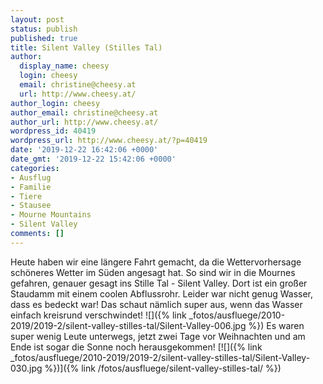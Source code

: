 ```yaml
---
layout: post
status: publish
published: true
title: Silent Valley (Stilles Tal)
author:
  display_name: cheesy
  login: cheesy
  email: christine@cheesy.at
  url: http://www.cheesy.at/
author_login: cheesy
author_email: christine@cheesy.at
author_url: http://www.cheesy.at/
wordpress_id: 40419
wordpress_url: http://www.cheesy.at/?p=40419
date: '2019-12-22 16:42:06 +0000'
date_gmt: '2019-12-22 15:42:06 +0000'
categories:
- Ausflug
- Familie
- Tiere
- Stausee
- Mourne Mountains
- Silent Valley
comments: []
---
```

Heute haben wir eine längere Fahrt gemacht, da die Wettervorhersage schöneres Wetter im Süden angesagt hat. So sind wir in die Mournes gefahren, genauer gesagt ins Stille Tal - Silent Valley.
Dort ist ein großer Staudamm mit einem coolen Abflussrohr. Leider war nicht genug Wasser, dass es bedeckt war! Das schaut nämlich super aus, wenn das Wasser einfach kreisrund verschwindet!
![]({% link _fotos/ausfluege/2010-2019/2019-2/silent-valley-stilles-tal/Silent-Valley-006.jpg %})
Es waren super wenig Leute unterwegs, jetzt zwei Tage vor Weihnachten und am Ende ist sogar die Sonne noch herausgekommen!
[![]({% link _fotos/ausfluege/2010-2019/2019-2/silent-valley-stilles-tal/Silent-Valley-030.jpg %})]({% link /fotos/ausfluege/silent-valley-stilles-tal/ %})
